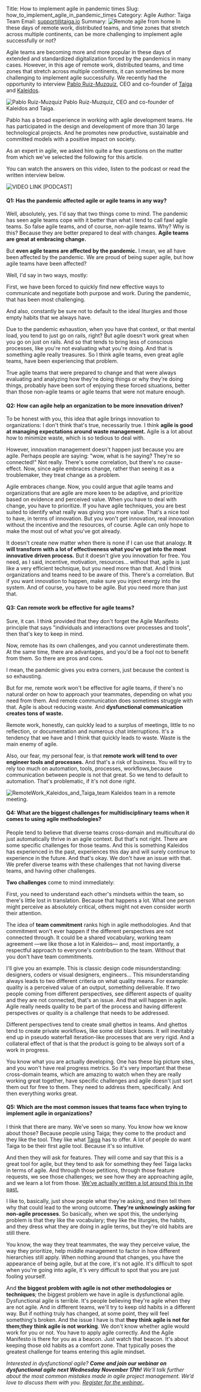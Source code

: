 Title: How to implement agile in pandemic times
Slug: how_to_implement_agile_in_pandemic_times 
Category: Agile
Author: Taiga Team
Email: support@taiga.io
Summary: ![Remote agile from home](/images/2021-11-04_how_to_implement_agile_in_pandemic_times/kiri_myfunnyandy2.jpg) In these days of remote work, distributed teams, and time zones that stretch across multiple continents, can be more challenging to implement agile successfully or not?



Agile teams are becoming more and more popular in these days of extended and standardized digitalization forced by the pandemics in many cases. However, in this age of remote work, distributed teams, and time zones that stretch across multiple continents, it can sometimes be more challenging to implement agile successfully. We recently had the opportunity to interview [Pablo Ruiz-Muzquiz](https://kaleidos.net/kaleiders/761CEC), CEO and co-founder of [Taiga](https://www.taiga.io/easyagile) and [Kaleidos](https://kaleidos.net/). 

 
![Pablo Ruiz-Muzquiz](/images/2021-11-04_how_to_implement_agile_in_pandemic_times/Pablo_Ruiz_Muzquiz_2.jpg)
Pablo Ruiz-Muzquiz, CEO and co-founder of Kaleidos and Taiga.

Pablo has a broad experience in working with agile development teams. He has participated in the design and development of more than 30 large technological projects. And he promotes new productive, sustainable and committed models with a positive impact on society. 

As an expert in agile, we asked him quite a few questions on the matter from which we've selected the following for this article. 

You can watch the answers on this video, listen to the podcast or read the written interview below.  

![VIDEO LINK](https://youtu.be/TL802DBHgzw)
[PODCAST]

#### **Q1: Has the pandemic affected agile or agile teams in any way?**
Well, absolutely, yes. I'd say that two things come to mind. The pandemic has seen agile teams cope with it better than what I tend to call fawl agile teams. So false agile teams, and of course, non-agile teams. Why? Why is this? Because they are better prepared to deal with changes. **Agile teams are great at embracing change.**

But **even agile teams are affected by the pandemic.** I mean, we all have been affected by the pandemic. We are proud of being super agile, but how agile teams have been affected?  

Well, I'd say in two ways, mostly:

First, we have been forced to quickly find new effective ways to communicate and negotiate both purpose and work. During the pandemic, that has been most challenging. 

And also, constantly be sure not to default to the ideal liturgies and those empty habits that we always have. 

Due to the pandemic exhaustion, when you have that context, or that mental load, you tend to just go on rails, right? But agile doesn't work great when you go on just on rails.  And so that tends to bring less of conscious processes, like you're not evaluating what you're doing. And that is something agile really treasures. So I think agile teams, even great agile teams, have been experiencing that problem. 

True agile teams that were prepared to change and that were always evaluating and analyzing how they're doing things or why they're doing things, probably have been sort of enjoying these forced situations, better than those non-agile teams or agile teams that were not mature enough.



#### **Q2: How can agile help an organization to be more innovation driven?**
To be honest with you, this idea that agile brings innovation to organizations:  I don't think that's true, necessarily true. I think **agile is good at managing expectations around waste management.** Agile is a lot about how to minimize waste, which is so tedious to deal with. 

However,  innovation management doesn't happen just because you are agile. Perhaps people are saying: "wow, what is he saying? They're so connected!" Not really. There's some correlation, but there's no cause-effect. Now, since agile embraces change, rather than seeing it as a troublemaker, they treat change as a problem.

Agile embraces change. Now, you could argue that agile teams and organizations that are agile are more keen to be adaptive, and prioritize based on evidence and perceived value. When you have to deal with change, you have to prioritize. If you have agile techniques, you are best suited to identify what really was giving you more value. That's a nice tool to have, in terms of innovation. But you won't get innovation, real innovation without the incentive and the resources, of course. Agile can only hope to make the most out of what you've got already. 

It doesn't create new matter when there is none if I can use that analogy. **It will transform with a lot of effectiveness what you've got into the most innovative driven process.** But it doesn't give you innovation for free. You need, as I said, incentive, motivation, resources... without that, agile is just like a very efficient technique, but you need more than that. And I think organizations and teams need to be aware of this. There's a correlation. But if you want innovation to happen, make sure you inject energy into the system. And of course, you have to be agile. But you need more than just that.


#### **Q3: Can remote work be effective for agile teams?**
Sure, it can. I think provided that they don't forget the Agile Manifesto principle that says "individuals and interactions over processes and tools", then that's key to keep in mind. 

Now, remote has its own challenges, and you cannot underestimate them. At the same time, there are advantages, and you'd be a fool not to benefit from them. So there are pros and cons.

I mean, the pandemic gives you extra corners, just because the context is so exhausting. 

But for me, remote work won't be effective for agile teams, if there's no natural order on how to approach your teammates, depending on what you need from them. And remote communication does sometimes struggle with that. Agile is about reducing waste. And **dysfunctional communication creates tons of waste.**

Remote work, honestly, can quickly lead to a surplus of meetings, little to no reflection, or documentation and numerous chat interruptions. It's a tendency that we have and I think that quickly leads to waste. Waste is the main enemy of agile.

Also, our fear, my personal fear, is that **remote work will tend to over engineer tools and processes.** And that's a risk of business. You will try to rely too much on automation, tools, processes, workflows,because communication between people is not that great. So we tend to default to automation. That's problematic, if it's not done right.

![RemoteWork_Kaleidos_and_Taiga_team](/images/2021-11-04_how_to_implement_agile_in_pandemic_times/RemoteWork_Kaleidos_and_Taiga_team.jpg)
Kaleidos team in a remote meeting. 


#### **Q4: What are the biggest challenges for multidisciplinary teams when it comes to using agile methodologies?**
People tend to believe that diverse teams cross-domain and multicultural do just automatically thrive in an agile context. But that's not right. There are some specific challenges for those teams. And this is something Kaleidos has experienced in the past, experiences this day and will surely continue to experience in the future. And that's okay. We don't have an issue with that. We prefer diverse teams with these challenges that not having diverse teams, and having other challenges. 

**Two challenges** come to mind immediately: 

First, you need to understand each other's mindsets within the team, so there's little lost in translation. Because that happens a lot. What one person might perceive as absolutely critical, others might not even consider worth their attention. 

The idea of **team commitment** ranks high in agile methodologies. And that commitment won't ever happen if the different perspectives are not connected through. It could be a shared vocabulary, working team agreement —we like those a lot in Kaleidos— and, most importantly, a respectful approach to everyone's contribution to the team. Without that you don't have team commitments.

I'll give you an example. This is classic design code misunderstanding: designers, coders or visual designers, engineers... This misunderstanding always leads to two different criteria on what quality means. For example: quality is a perceived value of an output, something deliverable. If two people coming from different perspectives, see different aspects of quality and they are not connected, that's an issue. And that will happen in agile. Agile really needs quality to be part of the process and having different perspectives or quality is a challenge that needs to be addressed.


Different perspectives tend to create small ghettos in teams. And ghettos tend to create private workflows, like some old black boxes. It will inevitably end up in pseudo waterfall iteration-like processes that are very rigid. And a collateral effect of that is that the product is going to be always sort of a work in progress.

You know what you are actually developing. One has these big picture sites, and you won't have real progress metrics. So it's very important that these cross-domain teams, which are amazing to watch when they are really working great together, have specific challenges and agile doesn't just sort them out for free to them. They need to address them, specifically. And then everything works great.



#### **Q5: Which are the most common issues that teams face when trying to implement agile in organizations?**
I think that there are many. We've seen so many. You know how we know about those? Because people using Taiga; they come to the product and they like the tool. They like what [Taiga](https://www.taiga.io/) has to offer. A lot of people do want Taiga to be their first agile tool. Because it's so intuitive. 

And then they will ask for features. They will come and say that this is a great tool for agile, but they tend to ask for something they feel Taiga lacks in terms of agile. And through those petitions, through those feature requests, we see those challenges; we see how they are approaching agile, and we learn a lot from those. [We've actually written a lot around this in the past.](https://www.linkedin.com/pulse/four-agile-antipatterns-big-fat-lie-pablo-ruiz-m%C3%BAzquiz/?articleId=6658993096002457601) 

I like to, basically, just show people what they're asking, and then tell them why that could lead to the wrong outcome. **They're unknowingly asking for non-agile processes**. So basically, when we spot this, the underlying problem is that they like the vocabulary; they like the liturgies, the habits, and they dress what they are doing in agile terms, but they're old habits are still there. 

You know, the way they treat teammates, the way they perceive value, the way they prioritize, help middle management to factor in how different hierarchies still apply. When nothing around that changes, you have the appearance of being agile, but at the core, it's not agile. It's difficult to spot when you're going into agile, it's very difficult to spot that you are just fooling yourself. 

And **the biggest problem with agile is not other methodologies or techniques**; the biggest problem we have in agile is dysfunctional agile. Dysfunctional agile is terrible. It's people believing they're agile when they are not agile. And in different teams, we'll try to keep old habits in a different way. But if nothing truly has changed, at some point, they will feel something's broken. And the issue I have is that **they think agile is not for them;they think agile is not working**. We don't know whether agile would work for you or not. You have to apply agile correctly. And the Agile Manifesto is there for you as a beacon. Just watch that beacon. It's about keeping those old habits as a comfort zone. That typically poses the greatest challenge for teams entering this agile mindset. 



*Interested in dysfunctional agile? **Come and join our webinar on dysfunctional agile next Wednesday November 17th!** We’ll talk further about the most common mistakes made in agile project management. We’d love to discuss them with you. [Register for the webinar.](https://www.eventbrite.es/e/typical-mistakes-in-agile-project-management-registration-201528265467).*